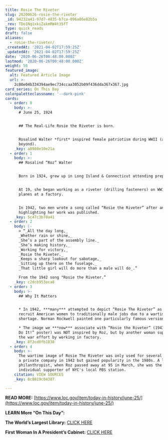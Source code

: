 ```yaml
---
title: Rosie The Riveter
slug: 20200626-rosie-the-riveter
_id: 94232a41-97d7-4835-b7ca-096a86e82b5a
_rev: TDo1Nq1xkiZakmRW4t35fT
type: quick_reads
draft: false
aliases:
  - rosie-the-riveter/
_createdAt: '2021-04-02T17:59:25Z'
_updatedAt: '2021-04-02T17:59:25Z'
date: '2020-06-26T00:48:00.000Z'
lastmod: '2020-06-26T00:48:00.000Z'
weight: 50
featured_image:
  alt: Featured Article Image
  url: >-
    2c08e04b334394ae9ec734ccaa3052b09f436dda367x367.jpg
card_series: On This Day
colorpaletteclassname: '--dark-pink'
cards:
  - order: 0
    body: >-
      # June 25, 1924


      ## The Real-Life Rosie the Riveter is born.


      Rosalind Walter *first* inspired female patriotism during WWII (and
      beyond).
    _key: a8980e10e21a
  - order: 1
    body: >-
      ## Rosalind “Roz” Walter


      Born in 1924, grew up in Long Island & Connecticut attending prep schools.


      At 19, she began working as a riveter (drilling fasteners) on WWII fighter
      planes at a factory.


      In 1942, two men wrote a song called “Rosie the Riveter” after an article
      highlighting her work was published.
    _key: 5c47c3b70a41
  - order: 2
    body: |-
      > “_All the day long,_  
      _Whether rain or shine,_  
      _She’s a part of the assembly line._  
      _She’s making history,_  
      _Working for victory,_  
      _Rosie the Riveter._  
      _Keeps a sharp lookout for sabotage,_  
      _Sitting up there on the fuselage._  
      _That little girl will do more than a male will do_.”

      From the 1942 song "Rosie the Riveter.”
    _key: c2dcb953eca8
  - order: 3
    body: >-
      ## Why It Matters


      * In 1942, ***many*** attempted to depict “Rosie The Riveter” as a way to
      recruit American women to traditionally male jobs due to a wartime labor
      shortage. Norman Rockwell painted one particularly famous version.

      * The image we ***now*** associate with “Rosie the Riveter” (1943 “We Can
      Do It!” poster) was NOT inspired by Roz, but by another woman supporting
      the war effort by working in factory.
    _key: 8f2cd0fb1038
  - order: 4
    body: >-
      The wartime image of Rosie The Riveter was only used for several weeks by
      a private company in 1942 but gained popularity in the 1980s. A lifelong
      philanthropist, when Roz passed away at 95 in March, she was the largest
      individual supporter of NYC's local PBS station.
    citation: VIEW SOURCES
    _key: 8c8819c04387

---
```

**READ MORE:** [https://www.loc.gov/item/today-in-history/june-25/](https://www.loc.gov/item/today-in-history/june-25/)

**LEARN More “On This Day”:**

**The World’s Largest Library:** [CLICK HERE](https://smarthernews.com/otd-library-of-congress/)

**First Woman In A President’s Cabinet:** [CLICK HERE](https://smarthernews.com/otd-frances-perkins/)
